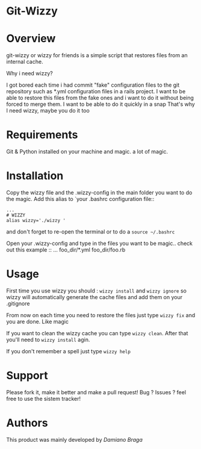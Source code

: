 Git-Wizzy
=========

Overview
========

git-wizzy or wizzy for friends is a simple script that restores files from an internal cache.

Why i need wizzy?

I got bored each time i had commit "fake" configuration files to the git repository such as *.yml configuration files
in a rails project.
I want to be able to restore this files from the fake ones and i want to do it without being forced to merge them.
I want to be able to do it quickly in a snap
That's why I need wizzy, maybe you do it too 

Requirements
============

Git & Python installed on your machine
and magic. a lot of magic.

Installation
============

Copy the wizzy file and the .wizzy-config in the main folder you want to do the magic.
Add this alias to `your .bashrc configuration file::

    ...
	# WIZZY
	alias wizzy='./wizzy '

and don't forget to re-open the terminal or to do a  ``source ~/.bashrc``

Open your .wizzy-config and type in the files you want to be magic.. check out this example ::
    ...
	foo_dir/*.yml
	foo_dir/foo.rb

Usage
============

First time you use wizzy you should : ``wizzy install`` and ``wizzy ignore`` so wizzy will automatically generate the cache files and add them on your .gitignore

From now on each time you need to restore the files just type ``wizzy fix`` and you are done. Like magic

If you want to clean the wizzy cache you can type ``wizzy clean``. After that you'll need to ``wizzy install`` agin.

If you don't remember a spell just type ``wizzy help``

Support
=======

Please fork it, make it better and make a pull request!
Bug ? Issues ? feel free to use the sistem tracker!

Authors
=======

This product was mainly developed by *Damiano Braga*

